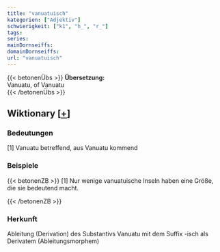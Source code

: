 ```yaml
---
title: "vanuatuisch"
kategorien: ["Adjektiv"]
schwierigkeit: ["k1", "h_", "r_"]
tags:
series:
mainDornseiffs:
domainDornseiffs:
url: "vanuatuisch"
---
```


{{< betonenÜbs >}}
**Übersetzung:**  
Vanuatu, of  Vanuatu  
{{< /betonenÜbs >}}

## Wiktionary [[+](https://de.wiktionary.org/wiki/vanuatuisch)]

### Bedeutungen
[1] Vanuatu betreffend, aus Vanuatu kommend  

### Beispiele
{{< betonenZB >}}
[1] Nur wenige vanuatuische Inseln haben eine Größe, die sie bedeutend macht.  

{{< /betonenZB >}}
### Herkunft
Ableitung (Derivation) des Substantivs Vanuatu mit dem Suffix -isch als Derivatem (Ableitungsmorphem)  


